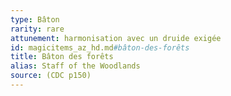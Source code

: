 ```yaml
---
type: Bâton
rarity: rare
attunement: harmonisation avec un druide exigée
id: magicitems_az_hd.md#bâton-des-forêts
title: Bâton des forêts
alias: Staff of the Woodlands
source: (CDC p150)
---
```


